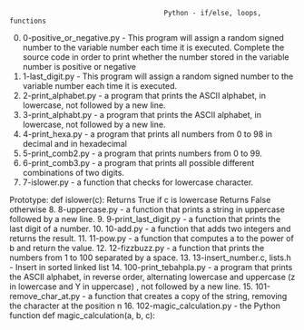                                           Python - if/else, loops, functions
0. 0-positive_or_negative.py - This program will assign a random signed number to the variable number each time it is executed. Complete the source code in order to print whether the number stored in the variable number is positive or negative
1. 1-last_digit.py - This program will assign a random signed number to the variable number each time it is executed.
2. 2-print_alphabet.py -  a program that prints the ASCII alphabet, in lowercase, not followed by a new line.
3. 3-print_alphabt.py - a program that prints the ASCII alphabet, in lowercase, not followed by a new line.
4. 4-print_hexa.py - a program that prints all numbers from 0 to 98 in decimal and in hexadecimal
5. 5-print_comb2.py - a program that prints numbers from 0 to 99.
6. 6-print_comb3.py - a program that prints all possible different combinations of two digits.
7. 7-islower.py - a function that checks for lowercase character.

Prototype: def islower(c):
Returns True if c is lowercase
Returns False otherwise
8. 8-uppercase.py - a function that prints a string in uppercase followed by a new line.
9. 9-print_last_digit.py - a function that prints the last digit of a number.
10. 10-add.py - a function that adds two integers and returns the result.
11. 11-pow.py - a function that computes a to the power of b and return the value.
12. 12-fizzbuzz.py - a function that prints the numbers from 1 to 100 separated by a space.
13. 13-insert_number.c, lists.h - Insert in sorted linked list
14. 100-print_tebahpla.py - a program that prints the ASCII alphabet, in reverse order, alternating lowercase and uppercase (z in lowercase and Y in uppercase) , not followed by a new line.
15. 101-remove_char_at.py - a function that creates a copy of the string, removing the character at the position n 
16. 102-magic_calculation.py - the Python function def magic_calculation(a, b, c):
